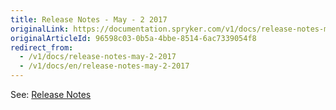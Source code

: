 ```yaml
---
title: Release Notes - May - 2 2017
originalLink: https://documentation.spryker.com/v1/docs/release-notes-may-2-2017
originalArticleId: 96598c03-0b5a-4bbe-8514-6ac7339054f8
redirect_from:
  - /v1/docs/release-notes-may-2-2017
  - /v1/docs/en/release-notes-may-2-2017
---
```


See: [Release Notes](https://cdn.document360.io/9fafa0d5-d76f-40c5-8b02-ab9515d3e879/Images/Documentation/Release_Notes_May_2_2017.pdf)
